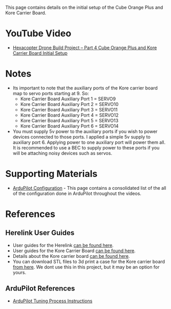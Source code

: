 This page contains details on the initial setup of the Cube Orange Plus and Kore Carrier Board.


# YouTube Video
- [Hexacopter Drone Build Project – Part 4 Cube Orange Plus and Kore Carrier Board Initial Setup](https://www.youtube.com/watch?v=5t4QqKYQOWc)

# Notes
- Its important to note that the auxiliary ports of the Kore carrier board map to servo ports starting at 9. So:
  - Kore Carrier Board Auxiliary Port 1 = SERVO9
  - Kore Carrier Board Auxiliary Port 2 = SERVO10
  - Kore Carrier Board Auxiliary Port 3 = SERVO11
  - Kore Carrier Board Auxiliary Port 4 = SERVO12
  - Kore Carrier Board Auxiliary Port 5 = SERVO13
  - Kore Carrier Board Auxiliary Port 6 = SERVO14
- You must supply 5v power to the auxiliary ports if you wish to power devices connected to those ports. I applied a simple 5v supply to auxiliary port 6. Applying power to one auxiliary port will power them all. It is recommended to use a BEC to supply power to these ports if you will be attaching noisy devices such as servos.

# Supporting Materials
- [ArduPilot Configuration](../ArduPilot-Config/ArduPilot-Config.md) - This page contains a consolidated list of the all of the configuration done in ArduPilot throughout the videos.

# References 
## Herelink User Guides
- User guides for the Herelink [can be found here](https://docs.cubepilot.org/user-guides/herelink/herelink-user-guides).
- User guides for the Kore Carrier Board [can be found here](https://docs.cubepilot.org/user-guides/carrier-boards/kore-carrier-board).
- Details about the Kore carrier board [can be found here](https://docs.spektreworks.com/carrier_board_v1_3_1/).
- You can download STL files to 3d print a case for the Kore carrier board [from here](https://www.spektreworks.com/products/multi-rotor-pixhawk21-carrier-board). We dont use this in this project, but it may be an option for yours.

## ArduPilot References
- [ArduPilot Tuning Process Instructions](https://ardupilot.org/copter/docs/tuning-process-instructions.html)